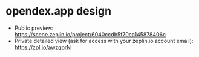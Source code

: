 # opendex.app design

* Public preview: https://scene.zeplin.io/project/6040ccdb5f70ca145878406c
* Private detailed view (ask for access with your zeplin.io account email): https://zpl.io/awzqprN

